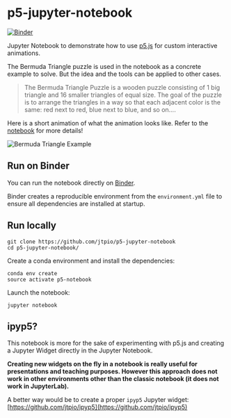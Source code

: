 p5-jupyter-notebook
===========

[![Binder](https://mybinder.org/badge_logo.svg)](https://mybinder.org/v2/gh/jtpio/p5-jupyter-notebook/master?filepath=puzzle.ipynb)

Jupyter Notebook to demonstrate how to use [p5.js](https://p5js.org) for custom interactive animations.

The Bermuda Triangle puzzle is used in the notebook as a concrete example to solve. But the idea and the tools can be applied to other cases.

> The Bermuda Triangle Puzzle is a wooden puzzle consisting of 1 big triangle and 16 smaller triangles of equal size. The goal of the puzzle is to arrange the triangles in a way so that each adjacent color is the same: red next to red, blue next to blue, and so on....

Here is a short animation of what the animation looks like. Refer to the [notebook](./puzzle.ipynb) for more details!

![Bermuda Triangle Example](./img/animation.gif)


## Run on Binder

You can run the notebook directly on [Binder](https://mybinder.org/v2/gh/jtpio/p5-jupyter-notebook/master?filepath=puzzle.ipynb).

Binder creates a reproducible environment from the `environment.yml` file to ensure all dependencies are installed at startup.


## Run locally

```
git clone https://github.com/jtpio/p5-jupyter-notebook
cd p5-jupyter-notebook/
```

Create a conda environment and install the dependencies:

```
conda env create
source activate p5-notebook
```

Launch the notebook:
```
jupyter notebook
```

## ipyp5?

This notebook is more for the sake of experimenting with p5.js and creating a Jupyter Widget directly in the Jupyter Notebook.

**Creating new widgets on the fly in a notebook is really useful for presentations and teaching purposes. However this approach does not work in other environments other than the classic notebook (it does not work in JupyterLab).**

A better way would be to create a proper `ipyp5` Jupyter widget: [https://github.com/jtpio/ipyp5](https://github.com/jtpio/ipyp5)
